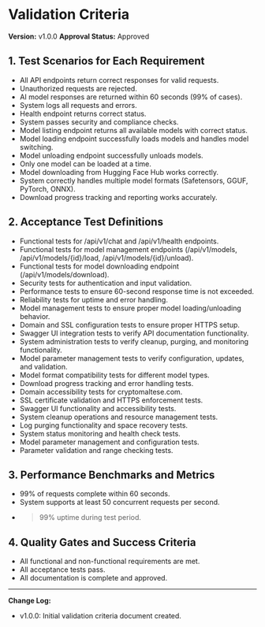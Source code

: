 # Validation Criteria

**Version:** v1.0.0
**Approval Status:** Approved

## 1. Test Scenarios for Each Requirement

- All API endpoints return correct responses for valid requests.
- Unauthorized requests are rejected.
- AI model responses are returned within 60 seconds (99% of cases).
- System logs all requests and errors.
- Health endpoint returns correct status.
- System passes security and compliance checks.
- Model listing endpoint returns all available models with correct status.
- Model loading endpoint successfully loads models and handles model switching.
- Model unloading endpoint successfully unloads models.
- Only one model can be loaded at a time.
- Model downloading from Hugging Face Hub works correctly.
- System correctly handles multiple model formats (Safetensors, GGUF, PyTorch, ONNX).
- Download progress tracking and reporting works accurately.

## 2. Acceptance Test Definitions

- Functional tests for /api/v1/chat and /api/v1/health endpoints.
- Functional tests for model management endpoints (/api/v1/models, /api/v1/models/{id}/load, /api/v1/models/{id}/unload).
- Functional tests for model downloading endpoint (/api/v1/models/download).
- Security tests for authentication and input validation.
- Performance tests to ensure 60-second response time is not exceeded.
- Reliability tests for uptime and error handling.
- Model management tests to ensure proper model loading/unloading behavior.
- Domain and SSL configuration tests to ensure proper HTTPS setup.
- Swagger UI integration tests to verify API documentation functionality.
- System administration tests to verify cleanup, purging, and monitoring functionality.
- Model parameter management tests to verify configuration, updates, and validation.
- Model format compatibility tests for different model types.
- Download progress tracking and error handling tests.
- Domain accessibility tests for cryptomaltese.com.
- SSL certificate validation and HTTPS enforcement tests.
- Swagger UI functionality and accessibility tests.
- System cleanup operations and resource management tests.
- Log purging functionality and space recovery tests.
- System status monitoring and health check tests.
- Model parameter management and configuration tests.
- Parameter validation and range checking tests.

## 3. Performance Benchmarks and Metrics

- 99% of requests complete within 60 seconds.
- System supports at least 50 concurrent requests per second.
- >99% uptime during test period.

## 4. Quality Gates and Success Criteria

- All functional and non-functional requirements are met.
- All acceptance tests pass.
- All documentation is complete and approved.

---

**Change Log:**
- v1.0.0: Initial validation criteria document created. 